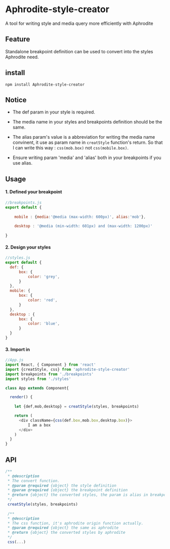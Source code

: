 # Aphrodite-style-creator
A tool for writing style and media query more efficiently with Aphrodite

## Feature
Standalone breakpoint definition can be used to convert into the styles Aphrodite need.

## install
`npm install Aphrodite-style-creator`

## Notice
- The def param in your style is required.

- The media name in your styles and breakpoints definition should be the same.

- The alias param's value is a abbreviation for writing the media name convinent, it use as param name in `creatStyle` function's return. So that I can write this way :  `css(mob.box)`  not  `css(mobile.box)`.

- Ensure writing param 'media' and 'alias' both in your breakpoints if you use alias.

## Usage 


#### 1. Defined your breakpoint

```javascript
//breakpoints.js
export default {
    
    mobile : {media:'@media (max-width: 600px)', alias:'mob'},
    
    desktop : '@media (min-width: 601px) and (max-width: 1200px)'
    
}
```

#### 2. Design your styles

```javascript
//styles.js
export default {
  def: {
      box: {
          color: 'grey',
      }
  },
  mobile: {
      box: {
          color: 'red',
      }
  },
  desktop : {
      box: {
          color: 'blue',
      }
  }
}
```

#### 3. Import in
```javascript
//App.js
import React, { Component } from 'react'
import {creatStyle, css} from 'aphrodite-style-creator'
import breakpoints from './breakpoints'
import styles from './styles'

class App extends Component{

  render() {
 
    let {def,mob,desktop} = creatStyle(styles, breakpoints)

    return (
      <div className={css(def.box,mob.box,desktop.box)}>
          I am a box
      </div>
    )
  }
}
```

## API
```javascript
/**
 * @description 
 * The convert function.
 * @param @required {object} the style definition
 * @param @required {object} the breakpoint definition
 * @return {object} the converted styles, the param is alias in breakpoints if you use it.
 */
 creatStyle(styles, breakpoints)
 
 /**
 * @description 
 * The css function, it's aphrodite origin function actually.
 * @param @required {object} the same as aphrodite 
 * @return {object} the converted styles by aphrodite
 */
 css(...)
```
